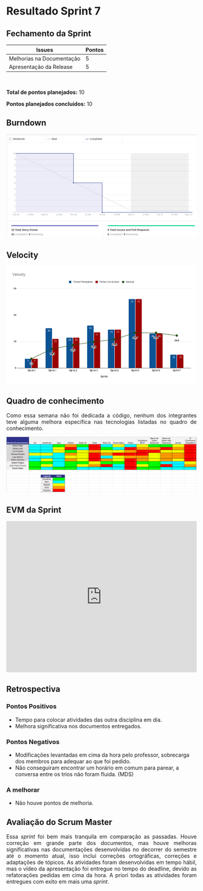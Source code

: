 # Resultado Sprint 7

## Fechamento da Sprint

| Issues | Pontos |
| ------ | ------ |
| Melhorias na Documentação | 5 |
| Apresentação da Release | 5 |

</br>

**Total de pontos planejados:** 10
</br>

**Pontos planejados concluídos:** 10
</br>

## Burndown

![Burnout Sprint 6](./img/burndown_sprint07.png)

## Velocity

![Velocity Sprint 6](./img/velocity_sprint07.png)

## Quadro de conhecimento

<p style="text-align: justify;">
   Como essa semana não foi dedicada a código, nenhum dos integrantes teve alguma melhora específica nas tecnologias listadas no quadro de conhecimento.
</p>

![Quadro Sprint 6](./img/quadro_conhecimento_sprint_06.png)

## EVM da Sprint

<iframe style="width: 100%; height: 400px;"  seamless frameborder="0" scrolling="no" src="https://docs.google.com/spreadsheets/d/e/2PACX-1vTKacsqu4_Id3fiivyQCnw7btXFrMPZ5HP8UL2cBn4Y-f7acPC6JadEeH8GHFUDzA/pubchart?oid=715752957&amp;format=interactive"></iframe>

## Retrospectiva

### Pontos Positivos

- Tempo para colocar atividades das outra disciplina em dia.
- Melhora significativa nos documentos entregados.

### Pontos Negativos

- Modificações levantadas em cima da hora pelo professor, sobrecarga dos membros para adequar ao que foi pedido.
- Não conseguiram encontrar um horário em comum para parear, a conversa entre os trios não foram fluida. (MDS)

### A melhorar

- Não houve pontos de melhoria.

## Avaliação do Scrum Master

<p style="text-align: justify;">
    Essa <i>sprint</i> foi bem mais tranquila em comparação as passadas. Houve correção em grande parte dos documentos, mas houve melhoras significativas nas documentações desenvolvidas no decorrer do semestre até o momento atual, isso inclui correções ortográficas, correções e adaptações de tópicos. As atividades foram desenvolvidas em tempo hábil, mas o vídeo da apresentação foi entregue no tempo do deadline, devido as refatorações pedidas em cima da hora. A priori todas as atividades foram entregues com exito em mais uma <i>sprint</i>.
</p>
